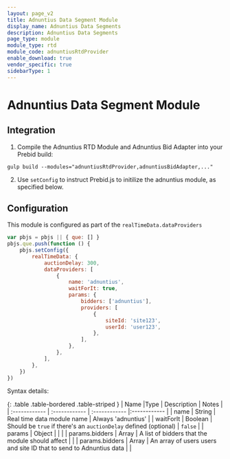 ```yaml
---
layout: page_v2
title: Adnuntius Data Segment Module
display_name: Adnuntius Data Segments
description: Adnuntius Data Segments
page_type: module
module_type: rtd
module_code: adnuntiusRtdProvider
enable_download: true
vendor_specific: true
sidebarType: 1
---
```


# Adnuntius Data Segment Module

## Integration

1. Compile the Adnuntius RTD Module and Adnuntius Bid Adapter into your Prebid build:

```
gulp build --modules="adnuntiusRtdProvider,adnuntiusBidAdapter,..."
```

2. Use `setConfig` to instruct Prebid.js to initilize the adnuntius module, as specified below.

## Configuration

This module is configured as part of the `realTimeData.dataProviders`

```javascript
var pbjs = pbjs || { que: [] }
pbjs.que.push(function () {
    pbjs.setConfig({
        realTimeData: {
            auctionDelay: 300,
            dataProviders: [
                {
                    name: 'adnuntius',
                    waitForIt: true,
                    params: {
                        bidders: ['adnuntius'],
                        providers: [
                            {
                                siteId: 'site123',
                                userId: 'user123',
                            },
                        ],
                    },
                },
            ],
        },
    })
})
```

Syntax details:

{: .table .table-bordered .table-striped }
| Name |Type | Description | Notes |
| :------------ | :------------ | :------------ |:------------ |
| name | String | Real time data module name | Always 'adnuntius' |
| waitForIt | Boolean | Should be `true` if there's an `auctionDelay` defined (optional) | `false` |
| params | Object | | |
| params.bidders | Array | A list of bidders that the module should affect | |
| params.bidders | Array | An array of users users and site ID that to send to Adnuntius data | |

